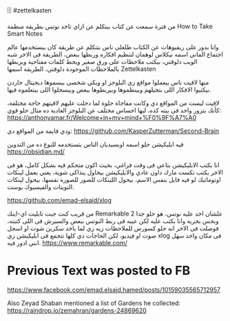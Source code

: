 :file_cabinet: #zettelkasten

من فترة سمعت عن كتاب بيتكلم عن ازاي تاخد نوتس بطريقة منظمة 
How to Take Smart Notes

وانا بدور على ريفيوهات عن الكتاب طلعلى ناس بتتكلم عن طريقة كان بيستخدمها عالم  اجتماع الماني اسمه نيكلاس لوهمان لتنظيم افكاره وربطها ببعض، الطريقة فى الاخر شبه الويب دلوقتي، بيكتب ملاحظات على ورق صغير ويحط كلمات مفتاحية ويربطها بالملاحظات الموجودة دلوقتي، الطريقة اسمها Zettelkasten 

منها لاقيت ناس بيعملوا مواقع زي البلوجز او ويكي شخصى بيسموها ديجيتال جاردن بيكتبوا الافكار اللى بتجيلهم وبينظموها وبيربطوها ببعض وبيسجلوا اللى بيتعلموه فيها. 

لاقيت ليست من المواقع دي وكانت مفاجاة حلوة لما دخلت عليهم لاقيتهم حاجة مختلفة، كأنك بتزور واحد فى بيته كده، ليها احساس مختلف عن البلوجز العادية ده مثال حلو قوي:
https://anthonyamar.fr/Welcome+in+my+mind+%F0%9F%A7%A0

ودي قايمة من المواقع دي: 
https://github.com/KasperZutterman/Second-Brain

فيه ابليكيشن حلو اسمه اوبسيديان الناس بتستخدمه للنوع ده من التدوين
https://obsidian.md/

انا بكتب الابليكيشن بتاعي فى وقت فراغي، بحيث اكون متحكم فيه بشكل كامل، هو فى الاخر بكتب تكست مارك داون عادي والابليكيشن بيحاول يتذاكى شوية، يعني يعمل لينكات اوتوماتيك لو فيه فايل بنفس الاسم، بيحول اللينكات للصور للصورة نفسها، بيحول لينكات التويتات والفيسبوك بوست.

https://github.com/emad-elsaid/xlog

من قريب كنت جبت تابليت اي-اينك Remarkable 2 علشان اخد عليه نوتس، 
هو حلو جدا وبحس بحرية وانا بكتب عليه لكن عيبه فى ربط النوتس ببعض والسيرش فى اللى كتبته، فوصلت فى الاخر انه حلو كسورس للملاحظات زيه زي لما باخد سكرين شوت او اسجل صوت او فيديو، لكن الحاجات دي كلها تتجمع فى ابليكيشن زي xlog فى مكان واحد سهل انني ادور فيه.
https://www.remarkable.com/

# Previous Text was posted to FB

https://www.facebook.com/emad.elsaid.hamed/posts/10159035565712957


Also Zeyad Shaban mentioned a list of Gardens he collected: https://raindrop.io/zemahran/gardens-24869620